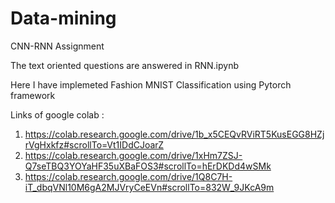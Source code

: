 # Data-mining
CNN-RNN Assignment

The text oriented questions are answered in RNN.ipynb

Here I have implemeted Fashion MNIST Classification using  Pytorch framework

Links of google colab :
1. https://colab.research.google.com/drive/1b_x5CEQvRViRT5KusEGG8HZjrVgHxkfz#scrollTo=Vt1IDdCJoarZ
2. https://colab.research.google.com/drive/1xHm7ZSJ-Q7seTBQ3YOYaHF35uXBaFOS3#scrollTo=hErDKDd4wSMk
3. https://colab.research.google.com/drive/1Q8C7H-iT_dbqVNl10M6gA2MJVryCeEVn#scrollTo=832W_9JKcA9m
